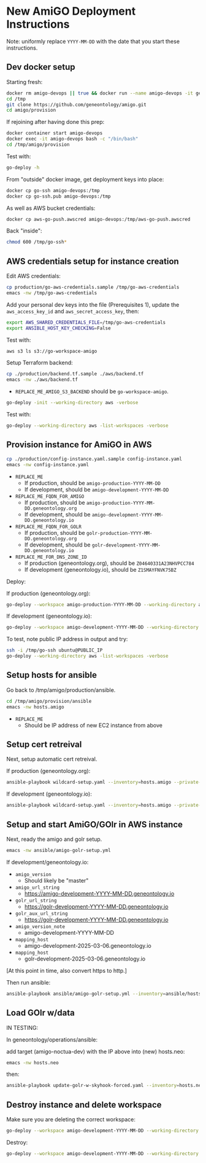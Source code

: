 # New AmiGO Deployment Instructions

Note: uniformly replace `YYYY-MM-DD` with the date that you start
these instructions.

## Dev docker setup

Starting fresh:

```bash
docker rm amigo-devops || true && docker run --name amigo-devops -it geneontology/go-devops-base:tools-jammy-0.4.4 /bin/bash
cd /tmp
git clone https://github.com/geneontology/amigo.git
cd amigo/provision
```

If rejoining after having done this prep:

```bash
docker container start amigo-devops
docker exec -it amigo-devops bash -c "/bin/bash"
cd /tmp/amigo/provision
```

Test with:
```bash
go-deploy -h
```

From "outside" docker image, get deployment keys into place:

```bash
docker cp go-ssh amigo-devops:/tmp
docker cp go-ssh.pub amigo-devops:/tmp
```

As well as AWS bucket credentials:

```bash
docker cp aws-go-push.awscred amigo-devops:/tmp/aws-go-push.awscred
```

Back "inside":

```bash
chmod 600 /tmp/go-ssh*
```

## AWS credentials setup for instance creation

Edit AWS credentials:

```bash
cp production/go-aws-credentials.sample /tmp/go-aws-credentials
emacs -nw /tmp/go-aws-credentials
```

Add your personal dev keys into the file (Prerequisites 1), update the `aws_access_key_id` and `aws_secret_access_key`, then:

```bash
export AWS_SHARED_CREDENTIALS_FILE=/tmp/go-aws-credentials
export ANSIBLE_HOST_KEY_CHECKING=False
```

Test with:

```bash
aws s3 ls s3://go-workspace-amigo
```

Setup Terraform backend:

```bash
cp ./production/backend.tf.sample ./aws/backend.tf
emacs -nw ./aws/backend.tf
```

- `REPLACE_ME_AMIGO_S3_BACKEND` should be `go-workspace-amigo`.

```bash
go-deploy -init --working-directory aws -verbose
```

Test with:

```bash
go-deploy --working-directory aws -list-workspaces -verbose
```

## Provision instance for AmiGO in AWS

```bash
cp ./production/config-instance.yaml.sample config-instance.yaml
emacs -nw config-instance.yaml
```

- `REPLACE_ME`
  - If production, should be `amigo-production-YYYY-MM-DD`
  - If development, should be `amigo-development-YYYY-MM-DD`
- `REPLACE_ME_FQDN_FOR_AMIGO`
  - If production, should be `amigo-production-YYYY-MM-DD.geneontology.org`
  - If development, should be `amigo-development-YYYY-MM-DD.geneontology.io`
- `REPLACE_ME_FQDN_FOR_GOLR`
  - If production, should be `golr-production-YYYY-MM-DD.geneontology.org`
  - If development, should be `golr-development-YYYY-MM-DD.geneontology.io`
- `REPLACE_ME_FOR_DNS_ZONE_ID`
  - If production (geneontology.org), should be `Z04640331A23NHVPCC784`
  - If development (geneontology.io), should be `Z1SMAYFNVK75BZ`

Deploy:

If production (geneontology.org):

```bash
go-deploy --workspace amigo-production-YYYY-MM-DD --working-directory aws -verbose --conf config-instance.yaml
```

If development (geneontology.io):

```bash
go-deploy --workspace amigo-development-YYYY-MM-DD --working-directory aws -verbose --conf config-instance.yaml
```

To test, note public IP address in output and try:

```bash
ssh -i /tmp/go-ssh ubuntu@PUBLIC_IP
go-deploy --working-directory aws -list-workspaces -verbose
```

## Setup hosts for ansible

Go back to /tmp/amigo/production/ansible.

```bash
cd /tmp/amigo/provision/ansible
emacs -nw hosts.amigo
```

- `REPLACE_ME`
  - Should be IP address of new EC2 instance from above

## Setup cert retreival

Next, setup automatic cert retreival.

If production (geneontology.org):

```bash
ansible-playbook wildcard-setup.yaml --inventory=hosts.amigo --private-key=/tmp/go-ssh -e target_domain=geneontology.org -e target_host=amigo-in-aws -e target_user=ubuntu
```

If development (geneontology.io):

```bash
ansible-playbook wildcard-setup.yaml --inventory=hosts.amigo --private-key=/tmp/go-ssh -e target_domain=geneontology.io -e target_host=amigo-in-aws -e target_user=ubuntu
```

## Setup and start AmiGO/GOlr in AWS instance

Next, ready the amigo and golr setup.

```bash
emacs -nw ansible/amigo-golr-setup.yml
```

If development/geneontology.io:

- `amigo_version`
  - Should likely be "master"
- `amigo_url_string`
  - https://amigo-development-YYYY-MM-DD.geneontology.io
- `golr_url_string`
  - https://golr-development-YYYY-MM-DD.geneontology.io
- `golr_aux_url_string`
  - https://golr-development-YYYY-MM-DD.geneontology.io
- `amigo_version_note`
  - amigo-development-YYYY-MM-DD
- `mapping_host`
  - amigo-development-2025-03-06.geneontology.io
- `mapping_host`
  - golr-development-2025-03-06.geneontology.io

[At this point in time, also convert https to http.]

Then run ansible:

```bash
ansible-playbook ansible/amigo-golr-setup.yml --inventory=ansible/hosts.amigo --private-key="/tmp/go-ssh" -e target_host=amigo-in-aws -e target_user=ubuntu
```

## Load GOlr w/data

IN TESTING:

In geneontology/operations/ansible:

add target (amigo-noctua-dev) with the IP above into (new) hosts.neo:

```bash
emacs -nw hosts.neo
```

then:

```bash
ansible-playbook update-golr-w-skyhook-forced.yaml --inventory=hosts.neo --private-key=/tmp/go-ssh -e target_branch=issue-35-neo-test -e target_host=amigo-noctua-dev -e target_user=ubuntu
```

## Destroy instance and delete workspace

Make sure you are deleting the correct workspace:

```bash
go-deploy --workspace amigo-development-YYYY-MM-DD --working-directory aws -verbose -show
```

Destroy:

```bash
go-deploy --workspace amigo-development-YYYY-MM-DD --working-directory aws -verbose -destroy
```
